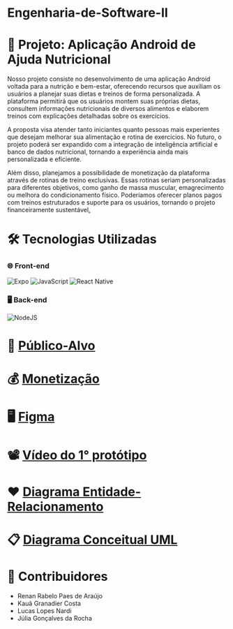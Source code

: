 # Engenharia-de-Software-II



# 🚧 Projeto: Aplicação Android de Ajuda Nutricional

  Nosso projeto consiste no desenvolvimento de uma aplicação Android voltada para a nutrição e bem-estar, oferecendo recursos que auxiliam os usuários a planejar suas dietas e treinos de forma personalizada. A plataforma permitirá que os usuários montem suas próprias dietas, consultem informações nutricionais de diversos alimentos e elaborem treinos com explicações detalhadas sobre os exercícios.
  
  A proposta visa atender tanto iniciantes quanto pessoas mais experientes que desejam melhorar sua alimentação e rotina de exercícios. No futuro, o projeto poderá ser expandido com a integração de inteligência artificial e banco de dados nutricional, tornando a experiência ainda mais personalizada e eficiente.
  
  Além disso, planejamos a possibilidade de monetização da plataforma através de rotinas de treino exclusivas. Essas rotinas seriam personalizadas para diferentes objetivos, como ganho de massa muscular, emagrecimento ou melhora do condicionamento físico. Poderíamos oferecer planos pagos com treinos estruturados e suporte para os usuários, tornando o projeto financeiramente sustentável[.](https://prnt.sc/0qkosWjk0qBP)


#
# 🛠 Tecnologias Utilizadas

### 🌐 Front-end
![Expo](https://img.shields.io/badge/expo-1C1E24?style=for-the-badge&logo=expo&logoColor=#D04A37)
![JavaScript](https://img.shields.io/badge/javascript-%23323330.svg?style=for-the-badge&logo=javascript&logoColor=%23F7DF1E)
![React Native](https://img.shields.io/badge/react_native-%2320232a.svg?style=for-the-badge&logo=react&logoColor=%2361DAFB)

### 🖥️ Back-end

![NodeJS](https://img.shields.io/badge/node.js-6DA55F?style=for-the-badge&logo=node.js&logoColor=white)

#
# 🎯 [Público-Alvo](documentação/usuarios.md)

# 💰 [Monetização](documentação/monetizacao.md)
  
# 🖥️ [Figma](https://www.figma.com/design/sj7QCNFbRAiYcR4bNlcc1M/Trabalho-Glauco?node-id=321-92&p=f&t=LSC3DJTQMKSSOw3u-0)
# 📽️ [Vídeo do 1° protótipo](https://www.youtube.com/watch?v=jyv7lmC-WWg)
# ❤️ [Diagrama Entidade-Relacionamento](https://github.com/Neo-TimeOut/Engenharia-de-Software-II/blob/main/documenta%C3%A7%C3%A3o/DER%20Nutricode.png)
# 📋 [Diagrama Conceitual UML](https://miro.com/app/board/uXjVIq1JWFU=/?share_link_id=640516370515)

# 👥 Contribuidores

- Renan Rabelo Paes de Araújo
- Kauã Granadier Costa
- Lucas Lopes Nardi
- Júlia Gonçalves da Rocha



